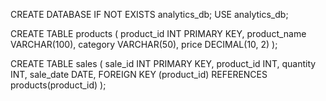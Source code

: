 CREATE DATABASE IF NOT EXISTS analytics_db;
USE analytics_db;

CREATE TABLE products (
    product_id INT PRIMARY KEY,
    product_name VARCHAR(100),
    category VARCHAR(50),
    price DECIMAL(10, 2)
);

CREATE TABLE sales (
    sale_id INT PRIMARY KEY,
    product_id INT,
    quantity INT,
    sale_date DATE,
    FOREIGN KEY (product_id) REFERENCES products(product_id)
);
